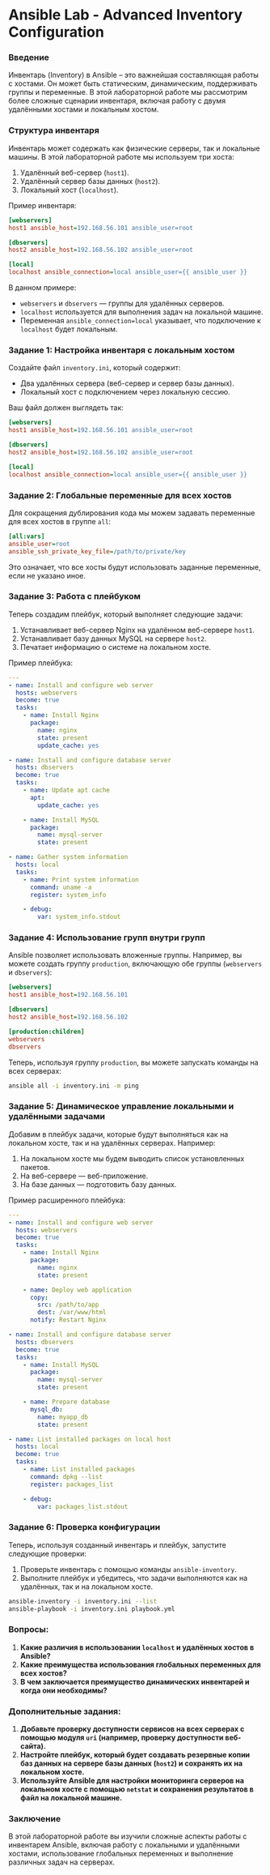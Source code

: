 
# Ansible Lab - Advanced Inventory Configuration

### Введение

Инвентарь (Inventory) в Ansible – это важнейшая составляющая работы с хостами. Он может быть статическим, динамическим, поддерживать группы и переменные. В этой лабораторной работе мы рассмотрим более сложные сценарии инвентаря, включая работу с двумя удалёнными хостами и локальным хостом.

### Структура инвентаря

Инвентарь может содержать как физические серверы, так и локальные машины. В этой лабораторной работе мы используем три хоста:
1. Удалённый веб-сервер (`host1`).
2. Удалённый сервер базы данных (`host2`).
3. Локальный хост (`localhost`).

Пример инвентаря:

```ini
[webservers]
host1 ansible_host=192.168.56.101 ansible_user=root

[dbservers]
host2 ansible_host=192.168.56.102 ansible_user=root

[local]
localhost ansible_connection=local ansible_user={{ ansible_user }}
```

В данном примере:
- `webservers` и `dbservers` — группы для удалённых серверов.
- `localhost` используется для выполнения задач на локальной машине.
- Переменная `ansible_connection=local` указывает, что подключение к `localhost` будет локальным.

### Задание 1: Настройка инвентаря с локальным хостом

Создайте файл `inventory.ini`, который содержит:
- Два удалённых сервера (веб-сервер и сервер базы данных).
- Локальный хост с подключением через локальную сессию.

Ваш файл должен выглядеть так:

```ini
[webservers]
host1 ansible_host=192.168.56.101 ansible_user=root

[dbservers]
host2 ansible_host=192.168.56.102 ansible_user=root

[local]
localhost ansible_connection=local ansible_user={{ ansible_user }}
```

### Задание 2: Глобальные переменные для всех хостов

Для сокращения дублирования кода мы можем задавать переменные для всех хостов в группе `all`:

```ini
[all:vars]
ansible_user=root
ansible_ssh_private_key_file=/path/to/private/key
```

Это означает, что все хосты будут использовать заданные переменные, если не указано иное.

### Задание 3: Работа с плейбуком

Теперь создадим плейбук, который выполняет следующие задачи:
1. Устанавливает веб-сервер Nginx на удалённом веб-сервере `host1`.
2. Устанавливает базу данных MySQL на сервере `host2`.
3. Печатает информацию о системе на локальном хосте.

Пример плейбука:

```yaml
---
- name: Install and configure web server
  hosts: webservers
  become: true
  tasks:
    - name: Install Nginx
      package:
        name: nginx
        state: present
        update_cache: yes

- name: Install and configure database server
  hosts: dbservers
  become: true
  tasks:
    - name: Update apt cache
      apt:
        update_cache: yes

    - name: Install MySQL
      package:
        name: mysql-server
        state: present

- name: Gather system information
  hosts: local
  tasks:
    - name: Print system information
      command: uname -a
      register: system_info

    - debug:
        var: system_info.stdout
```

### Задание 4: Использование групп внутри групп

Ansible позволяет использовать вложенные группы. Например, вы можете создать группу `production`, включающую обе группы (`webservers` и `dbservers`):

```ini
[webservers]
host1 ansible_host=192.168.56.101

[dbservers]
host2 ansible_host=192.168.56.102

[production:children]
webservers
dbservers
```

Теперь, используя группу `production`, вы можете запускать команды на всех серверах:

```bash
ansible all -i inventory.ini -m ping
```

### Задание 5: Динамическое управление локальными и удалёнными задачами

Добавим в плейбук задачи, которые будут выполняться как на локальном хосте, так и на удалённых серверах. Например:

1. На локальном хосте мы будем выводить список установленных пакетов.
2. На веб-сервере — веб-приложение.
3. На базе данных — подготовить базу данных.

Пример расширенного плейбука:

```yaml
---
- name: Install and configure web server
  hosts: webservers
  become: true
  tasks:
    - name: Install Nginx
      package:
        name: nginx
        state: present

    - name: Deploy web application
      copy:
        src: /path/to/app
        dest: /var/www/html
      notify: Restart Nginx

- name: Install and configure database server
  hosts: dbservers
  become: true
  tasks:
    - name: Install MySQL
      package:
        name: mysql-server
        state: present

    - name: Prepare database
      mysql_db:
        name: myapp_db
        state: present

- name: List installed packages on local host
  hosts: local
  become: true
  tasks:
    - name: List installed packages
      command: dpkg --list
      register: packages_list

    - debug:
        var: packages_list.stdout
```

### Задание 6: Проверка конфигурации

Теперь, используя созданный инвентарь и плейбук, запустите следующие проверки:
1. Проверьте инвентарь с помощью команды `ansible-inventory`.
2. Выполните плейбук и убедитесь, что задачи выполняются как на удалённых, так и на локальном хосте.

```bash
ansible-inventory -i inventory.ini --list
ansible-playbook -i inventory.ini playbook.yml
```

### Вопросы:

1. **Какие различия в использовании `localhost` и удалённых хостов в Ansible?**
2. **Какие преимущества использования глобальных переменных для всех хостов?**
3. **В чем заключается преимущество динамических инвентарей и когда они необходимы?**

### Дополнительные задания:

1. **Добавьте проверку доступности сервисов на всех серверах с помощью модуля `uri` (например, проверку доступности веб-сайта).**
2. **Настройте плейбук, который будет создавать резервные копии баз данных на сервере базы данных (`host2`) и сохранять их на локальном хосте.**
3. **Используйте Ansible для настройки мониторинга серверов на локальном хосте с помощью `netstat` и сохранения результатов в файл на локальной машине.**

### Заключение

В этой лабораторной работе вы изучили сложные аспекты работы с инвентарем Ansible, включая работу с локальными и удалёнными хостами, использование глобальных переменных и выполнение различных задач на серверах.
